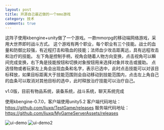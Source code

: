 ```yaml
---
layout: post
title: 开源自己最近做的一个mmo游戏
category: 技术
comments: true
---
```


这阵子使用kbengine+unity做了一个游戏。一款mmorpg的移动端网络游戏，采用大世界即时战斗方式。 这个游戏有两个职业，每个职业有三个技能。战士的血量和防御比较强，有近程打击和吸血的技能；法师血少攻击距离远，具有远程攻击和治疗的技能。 左下角是控制手柄，视角会随着人物方向变换，点击视角可以瞬间完成变换，右下角是技能按钮和切换对象按钮用来选择对象并攻击或援助。 点选怪物或者玩家左上角会出现血条和名字，表示已选中，此时点击技能可以对该目标释放，如果目标距离大于技能范围则会自动移动到技能范围内，点击左上角自己的血条可以取消对其他目标的选中，此时释放治疗技能可以治疗自己。


v1.0版，目前有物品系统，装备系统，战斗系统，聊天系统完成


使用kbengine-0.7.0，客户端使用unity5.2
客户端代码地址：https://github.com/liuxq/TestGame/releases
服务端代码地址：https://github.com/liuxq/MyGameServerAssets/releases

![ui-demo](https://raw.githubusercontent.com/liuxq/TestGame/master/demo1.png)
![ui-demo2](https://raw.githubusercontent.com/liuxq/TestGame/master/demo2.png)